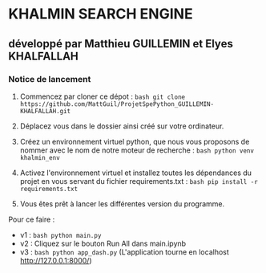 # KHALMIN SEARCH ENGINE
## développé par Matthieu GUILLEMIN et Elyes KHALFALLAH

### Notice de lancement

1. Commencez par cloner ce dépot :
```bash git clone https://github.com/MattGuil/ProjetSpePython_GUILLEMIN-KHALFALLAH.git```

2. Déplacez vous dans le dossier ainsi créé sur votre ordinateur.

3. Créez un environnement virtuel python, que nous vous proposons de nommer avec le nom de notre moteur de recherche :
```bash python venv khalmin_env```

4. Activez l'environnement virtuel et installez toutes les dépendances du projet en vous servant du fichier requirements.txt :
```bash pip install -r requirements.txt```

5. Vous êtes prêt à lancer les différentes version du programme. 

Pour ce faire :
- v1 : ```bash python main.py```
- v2 : Cliquez sur le bouton Run All dans main.ipynb
- v3 : ```bash python app_dash.py``` (L'application tourne en localhost http://127.0.0.1:8000/)